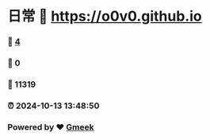 # 日常 :link: https://o0v0.github.io 
### :page_facing_up: [4](https://o0v0.github.io/tag.html) 
### :speech_balloon: 0 
### :hibiscus: 11319 
### :alarm_clock: 2024-10-13 13:48:50 
### Powered by :heart: [Gmeek](https://github.com/Meekdai/Gmeek)

